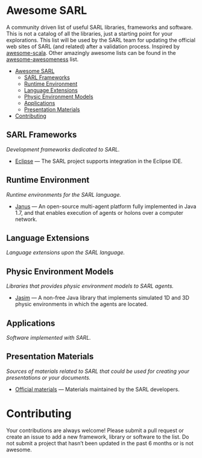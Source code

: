 Awesome SARL
============

A community driven list of useful SARL libraries, frameworks and software. This is not a catalog of all the libraries, just a starting point for your explorations. This list will be used by the SARL team for updating the official web sites of SARL (and related) after a validation process. Inspired by [awesome-scala](https://github.com/lauris/awesome-scala). Other amazingly awesome lists can be found in the [awesome-awesomeness](https://github.com/bayandin/awesome-awesomeness) list.

- [Awesome SARL](#awesome-sarl)
    - [SARL Frameworks](#sarl_frameworks)
    - [Runtime Environment](#runtime_environment)
    - [Language Extensions](#language_extensions)
    - [Physic Environment Models](#physic_environment_models)
    - [Applications](#applications)
    - [Presentation Materials](#presentation_materials)
- [Contributing](#contributing)

## SARL Frameworks

*Development frameworks dedicated to SARL.*

* [Eclipse](https://github.com/sarl/sarl) — The SARL project supports integration in the Eclipse IDE.

## Runtime Environment

*Runtime environments for the SARL language.*

* [Janus](http://www.janusproject.io) — An open-source multi-agent platform fully implemented in Java 1.7, and that enables execution of agents or holons over a computer network.

## Language Extensions

*Language extensions upon the SARL language.*

## Physic Environment Models

*Libraries that provides physic environment models to SARL agents.*

* [Jasim](http://www.multiagent.fr/Jasim_Platform) — A non-free Java library that implements simulated 1D and 3D physic environments in which the agents are located.

## Applications

*Software implemented with SARL.*

## Presentation Materials

*Sources of materials related to SARL that could be used for creating your presentations or your documents.*

* [Official materials](https://github.com/sarl/sarl-data-repository) — Materials maintained by the SARL developers.


# Contributing

Your contributions are always welcome! Please submit a pull request or create an issue to add a new framework, library or software to the list. Do not submit a project that hasn’t been updated in the past 6 months or is not awesome.
